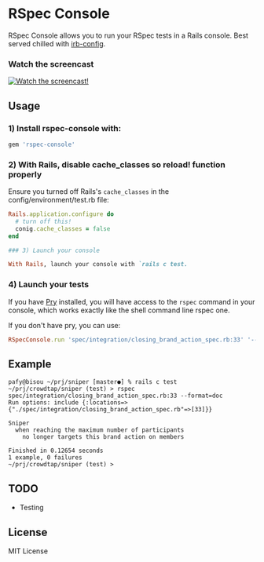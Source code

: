 RSpec Console
=============

RSpec Console allows you to run your RSpec tests in a Rails console.
Best served chilled with [irb-config](https://github.com/nviennot/irb-config).

### Watch the screencast

[![Watch the screencast!](https://s3.amazonaws.com/velvetpulse/screencasts/irb-config-screencast.jpg)](http://velvetpulse.com/2012/11/19/improve-your-ruby-workflow-by-integrating-vim-tmux-pry/)

Usage
------

### 1) Install rspec-console with:

```ruby
gem 'rspec-console'
```

### 2) With Rails, disable cache\_classes so reload! function properly

Ensure you turned off Rails's `cache_classes` in the config/environment/test.rb file:

```ruby
Rails.application.configure do
  # turn off this!
  conig.cache_classes = false
end

### 3) Launch your console

With Rails, launch your console with `rails c test.

```
### 4) Launch your tests

If you have [Pry](https://github.com/pry/pry) installed, you will have access to the `rspec` command
in your console, which works exactly like the shell command line rspec one.

If you don't have pry, you can use:

```ruby
RSpecConsole.run 'spec/integration/closing_brand_action_spec.rb:33' '--format=doc'
```

Example
-------

```
pafy@bisou ~/prj/sniper [master●] % rails c test
~/prj/crowdtap/sniper (test) > rspec spec/integration/closing_brand_action_spec.rb:33 --format=doc
Run options: include {:locations=>{"./spec/integration/closing_brand_action_spec.rb"=>[33]}}

Sniper
  when reaching the maximum number of participants
    no longer targets this brand action on members

Finished in 0.12654 seconds
1 example, 0 failures
~/prj/crowdtap/sniper (test) >
```

TODO
----

* Testing

License
-------

MIT License
